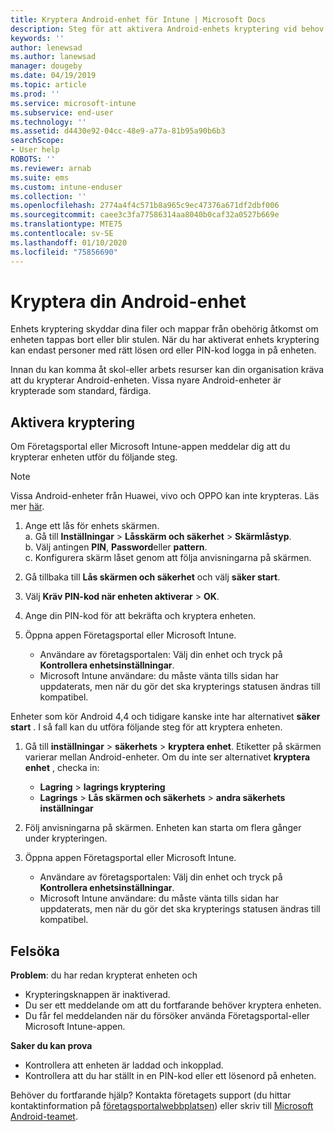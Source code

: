 ```yaml
---
title: Kryptera Android-enhet för Intune | Microsoft Docs
description: Steg för att aktivera Android-enhets kryptering vid behov av Intune
keywords: ''
author: lenewsad
ms.author: lanewsad
manager: dougeby
ms.date: 04/19/2019
ms.topic: article
ms.prod: ''
ms.service: microsoft-intune
ms.subservice: end-user
ms.technology: ''
ms.assetid: d4430e92-04cc-48e9-a77a-81b95a90b6b3
searchScope:
- User help
ROBOTS: ''
ms.reviewer: arnab
ms.suite: ems
ms.custom: intune-enduser
ms.collection: ''
ms.openlocfilehash: 2774a4f4c571b8a965c9ec47376a671df2dbf006
ms.sourcegitcommit: caee3c3fa77586314aa8040b0caf32a0527b669e
ms.translationtype: MTE75
ms.contentlocale: sv-SE
ms.lasthandoff: 01/10/2020
ms.locfileid: "75856690"
---
```

# <a name="encrypting-your-android-device"></a>Kryptera din Android-enhet

Enhets kryptering skyddar dina filer och mappar från obehörig åtkomst om enheten tappas bort eller blir stulen. När du har aktiverat enhets kryptering kan endast personer med rätt lösen ord eller PIN-kod logga in på enheten. 

Innan du kan komma åt skol-eller arbets resurser kan din organisation kräva att du krypterar Android-enheten. Vissa nyare Android-enheter är krypterade som standard, färdiga.  

## <a name="turn-on-encryption"></a>Aktivera kryptering

Om Företagsportal eller Microsoft Intune-appen meddelar dig att du krypterar enheten utför du följande steg. 

> [!Note]
> Vissa Android-enheter från Huawei, vivo och OPPO kan inte krypteras. Läs mer [här](your-device-appears-encrypted-but-cp-says-otherwise-android.md).  

1. Ange ett lås för enhets skärmen.  
    a. Gå till **Inställningar** > **Låsskärm och säkerhet** > **Skärmlåstyp**.  
    b. Välj antingen **PIN**, **Password**eller **pattern**.  
    c. Konfigurera skärm låset genom att följa anvisningarna på skärmen.  

2. Gå tillbaka till **Lås skärmen och säkerhet** och välj **säker start**.
3. Välj **Kräv PIN-kod när enheten aktiverar** > **OK**.
4. Ange din PIN-kod för att bekräfta och kryptera enheten.
5. Öppna appen Företagsportal eller Microsoft Intune.
    * Användare av företagsportalen: Välj din enhet och tryck på **Kontrollera enhetsinställningar**. 
    * Microsoft Intune användare: du måste vänta tills sidan har uppdaterats, men när du gör det ska krypterings statusen ändras till kompatibel.  

Enheter som kör Android 4,4 och tidigare kanske inte har alternativet **säker start** . I så fall kan du utföra följande steg för att kryptera enheten.

1. Gå till **inställningar** > **säkerhets** > **kryptera enhet**. Etiketter på skärmen varierar mellan Android-enheter. Om du inte ser alternativet **kryptera enhet** , checka in:
    * **Lagring** > **lagrings kryptering**
    * **Lagrings** > **Lås skärmen och säkerhets** > **andra säkerhets inställningar** 

2. Följ anvisningarna på skärmen. Enheten kan starta om flera gånger under krypteringen.
3. Öppna appen Företagsportal eller Microsoft Intune.
    * Användare av företagsportalen: Välj din enhet och tryck på **Kontrollera enhetsinställningar**.  
    * Microsoft Intune användare: du måste vänta tills sidan har uppdaterats, men när du gör det ska krypterings statusen ändras till kompatibel.

## <a name="troubleshoot"></a>Felsöka  
**Problem**: du har redan krypterat enheten och

- Krypteringsknappen är inaktiverad.
- Du ser ett meddelande om att du fortfarande behöver kryptera enheten.
- Du får fel meddelanden när du försöker använda Företagsportal-eller Microsoft Intune-appen.

**Saker du kan prova**

- Kontrollera att enheten är laddad och inkopplad.  
- Kontrollera att du har ställt in en PIN-kod eller ett lösenord på enheten.  

Behöver du fortfarande hjälp? Kontakta företagets support (du hittar kontaktinformation på [företagsportalwebbplatsen](https://go.microsoft.com/fwlink/?linkid=2010980)) eller skriv till <a href="mailto:wintunedroidfbk@microsoft.com?subject=I'm having trouble with encryption on my Android device&body=Describe the issue you're experiencing here.">Microsoft Android-teamet</a>.  
